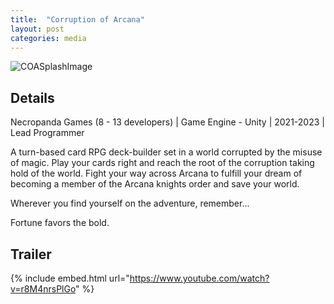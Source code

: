 ```yaml
---
title:  "Corruption of Arcana"
layout: post
categories: media
---
```


![COASplashImage](Images/CoA.png)

## Details

Necropanda Games (8 - 13 developers) | Game Engine - Unity | 2021-2023 | Lead Programmer

<p>
  A turn-based card RPG deck-builder set in a world corrupted by the misuse of magic. Play your cards right and reach the root of the corruption taking hold of the world. Fight your way across Arcana to fulfill your dream of becoming a member of the Arcana knights order and save your world.
</p>

<p>
  Wherever you find yourself on the adventure, remember...
</p>

<p>
  Fortune favors the bold.
</p>

## Trailer

{% include embed.html url="https://www.youtube.com/watch?v=r8M4nrsPlGo" %}
